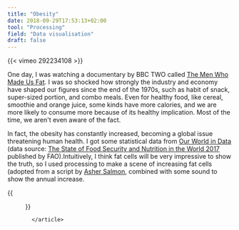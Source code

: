```yaml
---
title: "Obesity"
date: 2018-09-29T17:53:13+02:00
tool: "Processing"
field: "Data visualisation"
draft: false
---
```




<div class="container">
	{{< vimeo 292234108 >}}
	<article>
<p><storng></strong></p>
<p>One day, I was watching a documentary by BBC TWO called <a href="https://www.bbc.co.uk/programmes/b01k0fs0">The Men Who Made Us Fat</a>. I was so shocked how strongly the industry and economy have shaped our figures since the end of the 1970s, such as habit of snack, super-sized portion, and combo meals. Even for healthy food, like cereal, smoothie and orange juice, some kinds have more calories, and we are more likely to consume more because of its healthy implication. Most of the time, we aren't even aware of the fact.</p>

<p>In fact, the obesity has constantly increased, becoming a global issue threatening human health. I got some statistical data from <a href="https://ourworldindata.org/obesity">Our World in Data</a> (data source: <a href="http://www.fao.org/3/a-I7695e.pdf">The State of Food Security and Nutrition in the World 2017</a> published by FAO).Intuitively, I think fat cells will be very impressive to show the truth, so I used processing to make a scene of increasing fat cells (adopted from a script by <a href="http://www.openprocessing.org/sketch/27252">Asher Salmon</a>, combined with some sound to show the annual increase.</p>

{{<figure src="/img/increasing_obesity.jpg" class="center" caption="Increasing obesity since 1975">}}

	  </article>
</div>